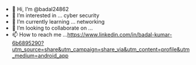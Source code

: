- 👋 Hi, I’m @badal24862
- 👀 I’m interested in ... cyber security
- 🌱 I’m currently learning ... networking
- 💞️ I’m looking to collaborate on ...
- 📫 How to reach me ...https://www.linkedin.com/in/badal-kumar-6b6895290?utm_source=share&utm_campaign=share_via&utm_content=profile&utm_medium=android_app

<!---
badal24862/badal24862 is a ✨ special ✨ repository because its `README.md` (this file) appears on your GitHub profile.
You can click the Preview link to take a look at your changes.
--->
